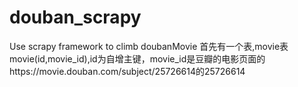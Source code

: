 # douban_scrapy
Use scrapy framework to climb doubanMovie
首先有一个表,movie表
movie(id,movie_id),id为自增主键，movie_id是豆瓣的电影页面的https://movie.douban.com/subject/25726614的25726614